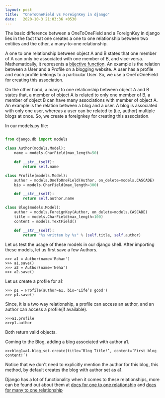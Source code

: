 ```yaml
---
layout: post
title:  "OneToOneField vs ForeignKey in django"
date:   2020-10-3 21:03:36 +0530
---
```


The basic difference between a OneToOneField and a ForeignKey in django lies in the fact that one creates a one to one relationship between two entities and the other, a many-to-one relationship.
	
A one to one relationship between object A and B states that one member of A can only be associated with one member of B, and vice-versa. Mathematically, it represents a [bijective function][bij-rel]. An example is the relation between a User and a Profile on a blogging website. A user has a profile and each profile belongs to a particular User. So, we use a OneToOneField for creating this association.  

On the other hand, a many to one relationship between object A and B states that, a member of object A is related to only one member of B, a member of object B can have many associations with member of object A. An example is the relation between a blog and a user. A blog is associated with only one user, whereas a user can be related to (i.e, author) multiple blogs at once.  So, we create a foreignkey for creating this association. 

In our models.py file:

```python

from django.db import models

class Author(models.Model):
    name = models.CharField(max_length=50)

    def __str__(self):
        return self.name

class Profile(models.Model):
    author = models.OneToOneField(Author, on_delete=models.CASCADE)
    bio = models.CharField(max_length=300)

    def __str__(self):
        return self.author.name

class Blog(models.Model):
    author = models.ForeignKey(Author, on_delete=models.CASCADE)
    title = models.CharField(max_length=100)
    content = models.TextField()

    def __str__(self):
        return "%s written by %s" % (self.title, self.author)
```

Let us test the usage of these models in our django shell. After importing these models, let us first save a few Authors.

```
>>> a1 = Author(name='Rohan')
>>> a1.save()
>>> a2 = Author(name='Neha')
>>> a2.save()
```
Let us create a profile for a1:

```
>>> p1 = Profile(author=a1, bio='Life’s good')
>>> p1.save()
```

Since, it is a two way relationship, a profile can access an author, and an author can access a profile(if available).

```
>>>a1.profile
>>>p1.author
```

Both return valid objects.

Coming to the Blog, adding a blog associated with author a1.

```
>>>blog1=a1.blog_set.create(title=’Blog Title!’, content=’First blog content!’)
```
Notice that we don't need to explicitly mention the author for this blog, this method, by default creates the blog with author set as a1.

Django has a lot of functionality when it comes to these relationships, more can be found out about them at [ docs for one to one relationship][docs1] and [docs for many to one relationship][docs2]


[bij-rel]: https://en.wikipedia.org/wiki/Bijection#:~:text=In%20mathematics%2C%20a%20bijection%2C%20bijective,element%20of%20the%20first%20set.
[docs1]: https://docs.djangoproject.com/en/3.1/topics/db/examples/one_to_one/
[docs2]: https://docs.djangoproject.com/en/3.1/topics/db/examples/many_to_one/


